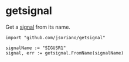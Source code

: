 # getsignal

Get a [signal](https://golang.org/pkg/syscall/#Signal) from its name.

```
import "github.com/jsoriano/getsignal"
```
```
signalName := "SIGUSR1"
signal, err := getsignal.FromName(signalName)
```
